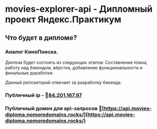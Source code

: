 # movies-explorer-api - Дипломный проект Яндекс.Практикум

## Что будет в дипломе?

### Аналог КиноПоиска. 
Диплом будет состоять из следующих этапов:
Составление плана, работу над бэкендом, вёрстка, добавление функциональности и финальные доработки.

Данный репозиторий отвечает за разработку бекенда.

### Публичный ip - :link:[84.201.167.97](84.201.167.97)
### Публичный домен для api-запросов :link:[https://api.movies-diploma.nomoredomains.rocks/](https://api.movies-diploma.nomoredomains.rocks/)

